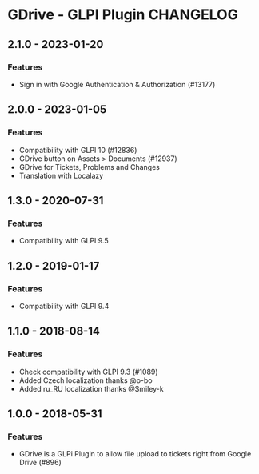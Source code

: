 # GDrive - GLPI Plugin CHANGELOG

## 2.1.0 - 2023-01-20
### Features
- Sign in with Google Authentication & Authorization (#13177)

## 2.0.0 - 2023-01-05
### Features
- Compatibility with GLPI 10 (#12836)
- GDrive button on Assets > Documents (#12937)
- GDrive for Tickets, Problems and Changes
- Translation with Localazy

## 1.3.0 - 2020-07-31
### Features
- Compatibility with GLPI 9.5 

## 1.2.0 - 2019-01-17
### Features
- Compatibility with GLPI 9.4 

## 1.1.0 - 2018-08-14
### Features
- Check compatibility with GLPI 9.3 (#1089)
- Added Czech localization thanks @p-bo
- Added ru_RU localization thanks @Smiley-k

## 1.0.0 - 2018-05-31
### Features
- GDrive is a GLPi Plugin to allow file upload to tickets right from Google Drive (#896)